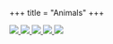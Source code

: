 +++
title = "Animals"
+++
<div class="photogallery">
<a href="https://drive.google.com/open?id=0B3e2zRvXHH5FbVFkNTlvQjQ2dkU">
<img src="/img/My ears touched the chair thumbnail.jpg" />
</a>
<a href="https://drive.google.com/open?id=0B3e2zRvXHH5FV05mcnplOTBsbG8">
<img src="/img/Desert%20Mouse%20-%20Arches%20National%20Park%20thumbnail.jpeg" />
</a>
<a href="https://drive.google.com/open?id=0B3e2zRvXHH5FdWE4TzFZZ2liZlE">
<img src="/img/Wild%20cat%20in%20Zurich%20Wildnispark%20thumbnail.jpeg">
</a>
<a href="https://drive.google.com/open?id=0B3e2zRvXHH5Fakx1RmZkaUZZam8">
<img src="/img/Bear%20in%20Zurich%20Wildnispark%20thumbnail.jpeg">
</a>
<a href="https://drive.google.com/open?id=0B3e2zRvXHH5FRXNjNTN6T0ZzdDA">
<img src="/img/Cat%20walk%20thumbnail.jpg" />
</a>
</div>
